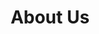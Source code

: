 ---
title: "About Us"
description: "Mach874k awesome people"
bg_image: "images/feature-bg.jpg"
layout: "about"
draft: false

################################## About #####################################
about:
  enable : true
  image : "images/company/about.jpg"
  title : "eating Fun and Engaging Games <br> with Passion and Professionalism."
  content : "Kindness, professionalism and fun. That's our goal developing our games.<br>
            We've first started as friends who wanted to play a game that doesn't exist, but we want to grow. Grow in diversity and quality of experience of our games.<br>Scattered across South America and Europe, we are remote-first."


  button:
    enable : false
    label : "Download Company Profile"
    link : "#"

  funfacts:
  # funfacts loop
  - icon : "ion-coffee" #ionicon pack v2 : https://ionicons.com/v2/
    name : "Cups of Coffee"
    count : "3650"

  # funfacts loop
  - icon : "ion-planet" #ionicon pack v2 : https://ionicons.com/v2/
    name : "Worlds to Explore"
    count : "2"
    
  # funfacts loop
  - icon : "ion-ios-moon" #ionicon pack v2 : https://ionicons.com/v2/
    name : "Sleepless Nights"
    count : "244"

  # funfacts loop
  - icon : "ion-music-note" #ionicon pack v2 : https://ionicons.com/v2/
    name : "Songs Composed"
    count : "3"
    
  # funfacts loop
  - icon : "ion-code" #ionicon pack v2 : https://ionicons.com/v2/
    name : "Amount of Ctrl+Z "
    count : "NaN"
    
  # funfacts loop
  - icon : "ion-stats-bars" #ionicon pack v2 : https://ionicons.com/v2/
    name : "Executed Pipelines"
    count : "1160"

    
################################ feature #####################################
features:
  enable : false
  title : "We are independent and we do Game Design and Development"
  feature_item:
  # feature item loop
  - icon : "ion-ios-color-filter-outline" #ionicon pack v2 : https://ionicons.com/v2/
    name : "Content and World Building"
    content : "Lorem ipsum dolor sit amet, consectetur adipisicing elit, sed do eiusmod tempor incididunt ut"
    
  # feature item loop
  - icon : "ion-ios-unlocked-outline" #ionicon pack v2 : https://ionicons.com/v2/
    name : "App Secutity"
    content : "Lorem ipsum dolor sit amet, consectetur adipisicing elit, sed do eiusmod tempor incididunt ut"
    
  # feature item loop
  - icon : "ion-ios-game-controller-b-outline" #ionicon pack v2 : https://ionicons.com/v2/
    name : "The actual development"
    content : "Lorem ipsum dolor sit amet, consectetur adipisicing elit, sed do eiusmod tempor incididunt ut"
    
  # feature item loop
  - icon : "ion-ios-mic-outline" #ionicon pack v2 : https://ionicons.com/v2/
    name : "Animation and Editing"
    content : "Lorem ipsum dolor sit amet, consectetur adipisicing elit, sed do eiusmod tempor incididunt ut"
    
  # feature item loop
  - icon : "ion-ios-lightbulb-outline" #ionicon pack v2 : https://ionicons.com/v2/
    name : "UI/UX Design"
    content : "Lorem ipsum dolor sit amet, consectetur adipisicing elit, sed do eiusmod tempor incididunt ut"
    
  # feature item loop
  - icon : "ion-ios-star-outline" #ionicon pack v2 : https://ionicons.com/v2/
    name : "Publishing"
    content : "Lorem ipsum dolor sit amet, consectetur adipisicing elit, sed do eiusmod tempor incididunt ut"
  

#################################### testimonial & mission vision #######################################
testimonial:
  enable : false
  # testimonial content comes from "_index.md" file

team:
  enable: true
  # team content comes from "_index.md" file

mission_vision:
  enable : true
  tabs:
  # tab item loop
  - name : "Mission"
    content : "Our mission is to deliver games that we have been wanting to play since forever.<br>Have you ever thought \"Hmm, this could be a nice game...\"? Well, we have too. But we don't want to think \"it could be nice\", we want to think that \"it will be great\", and then say \"It is awesome!\"."

############################# call to action #################################
cta:
  enable : true
  # call to action content comes from "_index.md"
---
